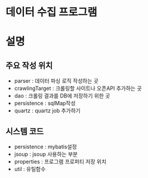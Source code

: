# 데이터 수집 프로그램

# 설명 
## 주요 작성 위치 
- parser : 데이터 파싱 로직 작성하는 곳
- crawlingTarget : 크롤링할 사이트나 오픈API 추가하는 곳
- dao : 크롤링 결과를 DB에 저장하기 위한 곳
- persistence : sqlMap작성
- quartz : quartz job 추가하기 

## 시스템 코드
- persistence : mybatis설정 
- jsoup : jsoup 사용하는 부분
- properties : 프로그램 프로퍼티 저장 위치 
- util : 유틸함수